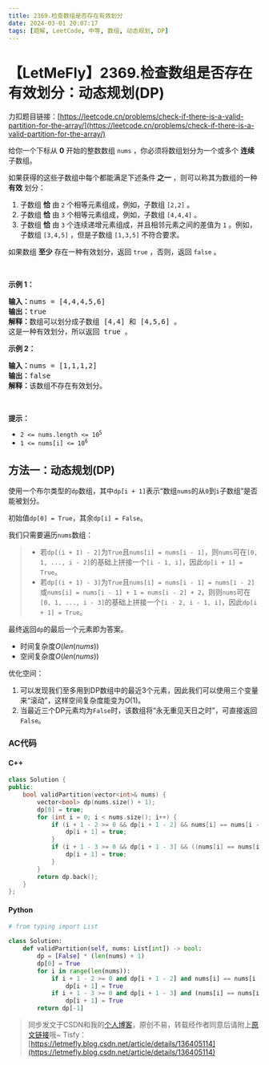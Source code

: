 ```yaml
---
title: 2369.检查数组是否存在有效划分
date: 2024-03-01 20:07:17
tags: [题解, LeetCode, 中等, 数组, 动态规划, DP]
---
```


# 【LetMeFly】2369.检查数组是否存在有效划分：动态规划(DP)

力扣题目链接：[https://leetcode.cn/problems/check-if-there-is-a-valid-partition-for-the-array/](https://leetcode.cn/problems/check-if-there-is-a-valid-partition-for-the-array/)

<p>给你一个下标从 <strong>0</strong> 开始的整数数组 <code>nums</code> ，你必须将数组划分为一个或多个 <strong>连续</strong> 子数组。</p>

<p>如果获得的这些子数组中每个都能满足下述条件<strong> 之一</strong> ，则可以称其为数组的一种 <strong>有效</strong> 划分：</p>

<ol>
	<li>子数组 <strong>恰</strong> 由 <code>2</code> 个相等元素组成，例如，子数组 <code>[2,2]</code> 。</li>
	<li>子数组 <strong>恰</strong> 由 <code>3</code> 个相等元素组成，例如，子数组 <code>[4,4,4]</code> 。</li>
	<li>子数组 <strong>恰</strong> 由 <code>3</code> 个连续递增元素组成，并且相邻元素之间的差值为 <code>1</code> 。例如，子数组 <code>[3,4,5]</code> ，但是子数组 <code>[1,3,5]</code> 不符合要求。</li>
</ol>

<p>如果数组 <strong>至少</strong> 存在一种有效划分，返回 <code>true</code><em> </em>，否则，返回 <code>false</code> 。</p>

<p>&nbsp;</p>

<p><strong>示例 1：</strong></p>

<pre>
<strong>输入：</strong>nums = [4,4,4,5,6]
<strong>输出：</strong>true
<strong>解释：</strong>数组可以划分成子数组 [4,4] 和 [4,5,6] 。
这是一种有效划分，所以返回 true 。
</pre>

<p><strong>示例 2：</strong></p>

<pre>
<strong>输入：</strong>nums = [1,1,1,2]
<strong>输出：</strong>false
<strong>解释：</strong>该数组不存在有效划分。
</pre>

<p>&nbsp;</p>

<p><strong>提示：</strong></p>

<ul>
	<li><code>2 &lt;= nums.length &lt;= 10<sup>5</sup></code></li>
	<li><code>1 &lt;= nums[i] &lt;= 10<sup>6</sup></code></li>
</ul>


    
## 方法一：动态规划(DP)

使用一个布尔类型的```dp```数组，其中```dp[i + 1]```表示“数组```nums```的从```0```到```i```子数组”是否能被划分。

初始值```dp[0] = True```，其余```dp[i] = False```。

我们只需要遍历```nums```数组：

> + 若```dp[(i + 1) - 2]```为```True```且```nums[i] = nums[i - 1]```，则```nums```可在```[0, 1, ..., i - 2]```的基础上拼接一个```[i - 1, i]```，因此```dp[i + 1] = True```。
> + 若```dp[(i + 1) - 3]```为```True```且```nums[i] = nums[i - 1] = nums[i - 2]```或```nums[i] = nums[i - 1] + 1 = nums[i - 2] + 2```，则则```nums```可在```[0, 1, ..., i - 3]```的基础上拼接一个```[i - 2, i - 1, i]```，因此```dp[i + 1] = True```。

最终返回```dp```的最后一个元素即为答案。

+ 时间复杂度$O(len(nums))$
+ 空间复杂度$O(len(nums))$

优化空间：

1. 可以发现我们至多用到DP数组中的最近3个元素，因此我们可以使用三个变量来“滚动”，这样空间复杂度能变为$O(1)$。
2. 当最近三个DP元素均为```False```时，该数组将“永无重见天日之时”，可直接返回```False```。

### AC代码

#### C++

```cpp
class Solution {
public:
    bool validPartition(vector<int>& nums) {
        vector<bool> dp(nums.size() + 1);
        dp[0] = true;
        for (int i = 0; i < nums.size(); i++) {
            if (i + 1 - 2 >= 0 && dp[i + 1 - 2] && nums[i] == nums[i - 1]) {
                dp[i + 1] = true;
            }
            if (i + 1 - 3 >= 0 && dp[i + 1 - 3] && ((nums[i] == nums[i - 1] && nums[i] == nums[i - 2] || nums[i] == nums[i - 1] + 1 && nums[i] == nums[i - 2] + 2))) {
                dp[i + 1] = true;
            }
        }
        return dp.back();
    }
};
```

#### Python

```python
# from typing import List

class Solution:
    def validPartition(self, nums: List[int]) -> bool:
        dp = [False] * (len(nums) + 1)
        dp[0] = True
        for i in range(len(nums)):
            if i + 1 - 2 >= 0 and dp[i + 1 - 2] and nums[i] == nums[i - 1]:
                dp[i + 1] = True
            if i + 1 - 3 >= 0 and dp[i + 1 - 3] and (nums[i] == nums[i - 1] == nums[i - 2] or nums[i] == nums[i - 1] + 1 == nums[i - 2] + 2):
                dp[i + 1] = True
        return dp[-1]
```

> 同步发文于CSDN和我的[个人博客](https://blog.letmefly.xyz/)，原创不易，转载经作者同意后请附上[原文链接](https://blog.letmefly.xyz/2024/03/01/LeetCode%202369.%E6%A3%80%E6%9F%A5%E6%95%B0%E7%BB%84%E6%98%AF%E5%90%A6%E5%AD%98%E5%9C%A8%E6%9C%89%E6%95%88%E5%88%92%E5%88%86/)哦~
> Tisfy：[https://letmefly.blog.csdn.net/article/details/136405114](https://letmefly.blog.csdn.net/article/details/136405114)
